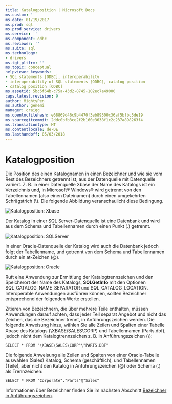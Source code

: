 ```yaml
---
title: Katalogposition | Microsoft Docs
ms.custom: ''
ms.date: 01/19/2017
ms.prod: sql
ms.prod_service: drivers
ms.service: ''
ms.component: odbc
ms.reviewer: ''
ms.suite: sql
ms.technology:
- drivers
ms.tgt_pltfrm: ''
ms.topic: conceptual
helpviewer_keywords:
- SQL statements [ODBC], interoperability
- interoperability of SQL statements [ODBC], catalog position
- catalog position [ODBC]
ms.assetid: 5bc5f64b-c75a-43d2-8745-102ec7a49000
caps.latest.revision: 9
author: MightyPen
ms.author: genemi
manager: craigg
ms.openlocfilehash: e68869d46c9b4470f3eb89500c36af5bfbc5de19
ms.sourcegitcommit: 2ddc0bfb3ce2f2b160e3638f1c2c237a898263f4
ms.translationtype: HT
ms.contentlocale: de-DE
ms.lasthandoff: 05/03/2018
---
```

# <a name="catalog-position"></a>Katalogposition
Die Position des einen Katalognamen in einen Bezeichner und wie sie vom Rest des Bezeichners getrennt ist, aus der Datenquelle mit Datenquelle variiert. Z. B. in einer Datenquelle Xbase der Name des Katalogs ist ein Verzeichnis und, in Microsoft® Windows® wird getrennt von den Tabellennamen (also einen Dateinamen) durch einen umgekehrten Schrägstrich (\\). Die folgende Abbildung veranschaulicht diese Bedingung.  
  
 ![Katalogposition: Xbase](../../../odbc/reference/develop-app/media/ch0801.gif "ch0801")  
  
 Der Katalog in einer SQL Server-Datenquelle ist eine Datenbank und wird aus dem Schema und Tabellennamen durch einen Punkt (.) getrennt.  
  
 ![Katalogposition: SQLServer](../../../odbc/reference/develop-app/media/ch0802.gif "ch0802")  
  
 In einer Oracle-Datenquelle der Katalog wird auch die Datenbank jedoch folgt der Tabellenname, und getrennt von dem Schema und Tabellennamen durch ein at-Zeichen (@).  
  
 ![Katalogposition: Oracle](../../../odbc/reference/develop-app/media/ch0803.gif "ch0803")  
  
 Ruft eine Anwendung zur Ermittlung der Katalogtrennzeichen und den Speicherort der Name des Katalogs, **SQLGetInfo** mit den Optionen SQL_CATALOG_NAME_SEPARATOR und SQL_CATALOG_LOCATION. Interoperable Anwendungen ausführen können, sollten Bezeichner entsprechend der folgenden Werte erstellen.  
  
 Zitieren von Bezeichnern, die über mehrere Teile enthalten, müssen Anwendungen darauf achten, dass jeder Teil separat Angebot und nicht das Zeichen, das die Bezeichner trennt, in Anführungszeichen werden. Die folgende Anweisung hinzu, wählen Sie alle Zeilen und Spalten einer Tabelle Xbase des Katalogs (\XBASE\SALES\CORP) und Tabellennamen (Parts.dbf), jedoch nicht dem Katalogtrennzeichen z. B. in Anführungszeichen (\\):  
  
```  
SELECT * FROM "\XBASE\SALES\CORP"\"PARTS.DBF"  
```  
  
 Die folgende Anweisung alle Zeilen und Spalten von einer Oracle-Tabelle auswählen (Sales) Katalog, Schema (geschäftlich), und Tabellennamen (Teile), aber nicht den Katalog in Anführungszeichen (@) oder Schema (.) als Trennzeichen:  
  
```  
SELECT * FROM "Corporate"."Parts"@"Sales"  
```  
  
 Informationen über Bezeichner finden Sie im nächsten Abschnitt [Bezeichner in Anführungszeichen](../../../odbc/reference/develop-app/quoted-identifiers.md).
